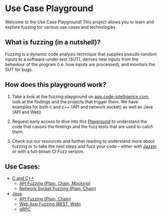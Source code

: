 # Use Case Playground

Welcome to the Use Case Playground! This project allows you to learn and explore fuzzing for various use cases and technologies.

## What is fuzzing (in a nutshell)?

Fuzzing is a dynamic code analysis technique that supplies pseudo-random inputs to a software-under-test (SUT), derives new inputs from the behaviour of the program (i.e. how inputs are processed), and monitors the SUT for bugs.

## How does this playground work?

1.	Take a look at the fuzzing playground on [app.code-intelligence.com](https://app.code-intelligence.com), look at the findings and the projects that trigger them. We have examples for both c and c++ (API and network socket) as well as Java (API and Web).

2.	Request early access to dive into this [Playground](github.com/ci-fuzz/Use-Case-Playground) to understand the code that causes the findings and the fuzz tests that are used to catch them.

3.	Check out our resources and further reading to understand more about fuzzing or to take the next steps and fuzz your code – either with [Jazzer](github.com/CodeIntelligenceTesting/jazzer) or with a full-blown CI Fuzz version.

## Use Cases:

* [C and C++](https://github.com/ci-fuzz/Use-Case-Playground/tree/main/c_cpp)
  * [API Fuzzing (Plain, Chain, Mocking)](https://github.com/ci-fuzz/Use-Case-Playground/tree/main/c_cpp/api_fuzzing)
  * [Network Socket Fuzzing (Plain, Chain)](https://github.com/ci-fuzz/Use-Case-Playground/tree/main/c_cpp/network_socket/tcp_server)
* [Java](https://github.com/ci-fuzz/Use-Case-Playground/tree/main/java)
  * [API Fuzzing (Plain, Chain)](https://github.com/ci-fuzz/Use-Case-Playground/tree/main/java/api_fuzzing)
  * [Web App Fuzzing (REST, Web)](https://github.com/ci-fuzz/Use-Case-Playground/tree/main/java/webapp)
  * [gRPC](https://github.com/ci-fuzz/Use-Case-Playground/tree/main/java/grpc)
